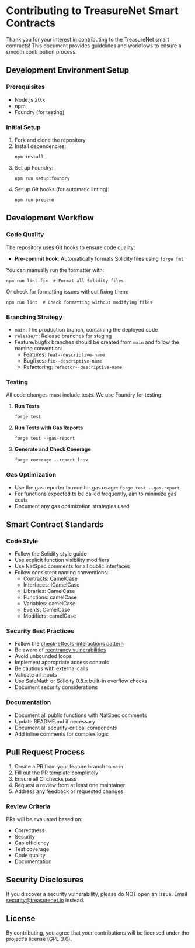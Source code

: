 # Contributing to TreasureNet Smart Contracts

Thank you for your interest in contributing to the TreasureNet smart contracts! This document provides guidelines and workflows to ensure a smooth contribution process.

## Development Environment Setup

### Prerequisites
- Node.js 20.x
- npm
- Foundry (for testing)

### Initial Setup
1. Fork and clone the repository
2. Install dependencies:
   ```
   npm install
   ```
3. Set up Foundry:
   ```
   npm run setup:foundry
   ```
4. Set up Git hooks (for automatic linting):
   ```
   npm run prepare
   ```

## Development Workflow

### Code Quality
The repository uses Git hooks to ensure code quality:
- **Pre-commit hook**: Automatically formats Solidity files using `forge fmt`

You can manually run the formatter with:
```
npm run lint:fix  # Format all Solidity files
```

Or check for formatting issues without fixing them:
```
npm run lint  # Check formatting without modifying files
```

### Branching Strategy
- `main`: The production branch, containing the deployed code
- `release/*`: Release branches for staging
- Feature/bugfix branches should be created from `main` and follow the naming convention:
  - Features: `feat--descriptive-name`
  - Bugfixes: `fix--descriptive-name`
  - Refactoring: `refactor--descriptive-name`

### Testing
All code changes must include tests. We use Foundry for testing:

1. **Run Tests**
   ```
   forge test
   ```

2. **Run Tests with Gas Reports**
   ```
   forge test --gas-report
   ```

3. **Generate and Check Coverage**
   ```
   forge coverage --report lcov
   ```

### Gas Optimization
- Use the gas reporter to monitor gas usage: `forge test --gas-report`
- For functions expected to be called frequently, aim to minimize gas costs
- Document any gas optimization strategies used

## Smart Contract Standards

### Code Style
- Follow the Solidity style guide
- Use explicit function visibility modifiers
- Use NatSpec comments for all public interfaces
- Follow consistent naming conventions:
  - Contracts: CamelCase
  - Interfaces: ICamelCase
  - Libraries: CamelCase
  - Functions: camelCase
  - Variables: camelCase
  - Events: CamelCase
  - Modifiers: camelCase

### Security Best Practices
- Follow the [check-effects-interactions pattern](https://docs.soliditylang.org/en/latest/security-considerations.html#use-the-checks-effects-interactions-pattern)
- Be aware of [reentrancy vulnerabilities](https://docs.soliditylang.org/en/latest/security-considerations.html#reentrancy)
- Avoid unbounded loops
- Implement appropriate access controls
- Be cautious with external calls
- Validate all inputs
- Use SafeMath or Solidity 0.8.x built-in overflow checks
- Document security considerations

### Documentation
- Document all public functions with NatSpec comments
- Update README.md if necessary
- Document all security-critical components
- Add inline comments for complex logic

## Pull Request Process

1. Create a PR from your feature branch to `main`
2. Fill out the PR template completely
3. Ensure all CI checks pass
4. Request a review from at least one maintainer
5. Address any feedback or requested changes

### Review Criteria
PRs will be evaluated based on:
- Correctness
- Security
- Gas efficiency
- Test coverage
- Code quality
- Documentation

## Security Disclosures

If you discover a security vulnerability, please do NOT open an issue. Email [security@treasurenet.io](mailto:security@treasurenet.io) instead.

## License
By contributing, you agree that your contributions will be licensed under the project's license (GPL-3.0). 